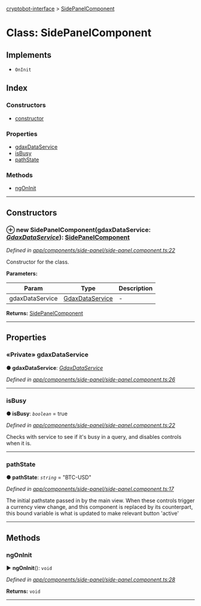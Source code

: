 [cryptobot-interface](../README.md) > [SidePanelComponent](../classes/sidepanelcomponent.md)



# Class: SidePanelComponent

## Implements

* `OnInit`

## Index

### Constructors

* [constructor](sidepanelcomponent.md#markdown-header-constructor)


### Properties

* [gdaxDataService](sidepanelcomponent.md#markdown-header-private-gdaxdataservice)
* [isBusy](sidepanelcomponent.md#markdown-header-isbusy)
* [pathState](sidepanelcomponent.md#markdown-header-pathstate)


### Methods

* [ngOnInit](sidepanelcomponent.md#markdown-header-ngoninit)



---
## Constructors



### ⊕ **new SidePanelComponent**(gdaxDataService: *[GdaxDataService](gdaxdataservice.md)*): [SidePanelComponent](sidepanelcomponent.md)


*Defined in [app/components/side-panel/side-panel.component.ts:22](https://github.com/WilliamRADFunk/cryptobot-interface/blob/1ce3fc7/src/app/components/side-panel/side-panel.component.ts#L22)*



Constructor for the class.


**Parameters:**

| Param | Type | Description |
| ------ | ------ | ------ |
| gdaxDataService | [GdaxDataService](gdaxdataservice.md)   |  - |





**Returns:** [SidePanelComponent](sidepanelcomponent.md)

---


## Properties


### «Private» gdaxDataService

**●  gdaxDataService**:  *[GdaxDataService](gdaxdataservice.md)* 

*Defined in [app/components/side-panel/side-panel.component.ts:26](https://github.com/WilliamRADFunk/cryptobot-interface/blob/1ce3fc7/src/app/components/side-panel/side-panel.component.ts#L26)*





___



###  isBusy

**●  isBusy**:  *`boolean`*  = true

*Defined in [app/components/side-panel/side-panel.component.ts:22](https://github.com/WilliamRADFunk/cryptobot-interface/blob/1ce3fc7/src/app/components/side-panel/side-panel.component.ts#L22)*



Checks with service to see if it's busy in a query, and disables controls when it is.




___



###  pathState

**●  pathState**:  *`string`*  = "BTC-USD"

*Defined in [app/components/side-panel/side-panel.component.ts:17](https://github.com/WilliamRADFunk/cryptobot-interface/blob/1ce3fc7/src/app/components/side-panel/side-panel.component.ts#L17)*



The initial pathstate passed in by the main view. When these controls trigger a currency view change, and this component is replaced by its counterpart, this bound variable is what is updated to make relevant button 'active'




___


## Methods


###  ngOnInit

► **ngOnInit**(): `void`



*Defined in [app/components/side-panel/side-panel.component.ts:28](https://github.com/WilliamRADFunk/cryptobot-interface/blob/1ce3fc7/src/app/components/side-panel/side-panel.component.ts#L28)*





**Returns:** `void`





___


